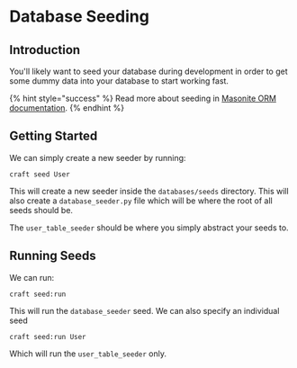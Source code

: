 # Database Seeding

## Introduction

You'll likely want to seed your database during development in order to get some dummy data into your database to start working fast.

{% hint style="success" %}
Read more about seeding in [Masonite ORM documentation](https://orm.masoniteproject.com/seeding).
{% endhint %}

## Getting Started

We can simply create a new seeder by running:

```text
craft seed User
```

This will create a new seeder inside the `databases/seeds` directory. This will also create a `database_seeder.py` file which will be where the root of all seeds should be.

The `user_table_seeder` should be where you simply abstract your seeds to.

## Running Seeds

We can run:

```text
craft seed:run
```

This will run the `database_seeder` seed. We can also specify an individual seed

```text
craft seed:run User
```

Which will run the `user_table_seeder` only.
